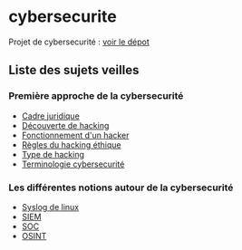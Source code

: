 ﻿# cybersecurite

Projet de cybersecurité : <a href="https://github.com/Darylabrador/cybersecurite_projets"> voir le dépot </a>

## Liste des sujets veilles


### Première approche de la cybersecurité

- <a href="https://github.com/Darylabrador/cybersecurite/blob/main/cadre_juridique.md"> Cadre juridique </a>
- <a href="https://github.com/Darylabrador/cybersecurite/blob/main/decouvert_hacking.md"> Découverte de hacking</a>
- <a href="https://github.com/Darylabrador/cybersecurite/blob/main/fonctionnement_hacker.md"> Fonctionnement d'un hacker </a>
- <a href="https://github.com/Darylabrador/cybersecurite/blob/main/regles_hacking_ethique.md"> Règles du hacking éthique </a>
- <a href="https://github.com/Darylabrador/cybersecurite/blob/main/types_hacking.md"> Type de hacking </a>
- <a href="https://github.com/Darylabrador/cybersecurite/blob/main/terminologie_cybersecurite.md"> Terminologie cybersecurité </a>


### Les différentes notions autour de la cybersecurité 

- <a href="https://github.com/Darylabrador/cybersecurite/blob/main/syslog.md"> Syslog de linux </a>
- <a href="https://github.com/Darylabrador/cybersecurite/blob/main/siem.md"> SIEM </a>
- <a href="https://github.com/Darylabrador/cybersecurite/blob/main/SOC.md"> SOC </a>
- <a href="https://github.com/Darylabrador/cybersecurite/blob/main/OSINT.md"> OSINT </a>
